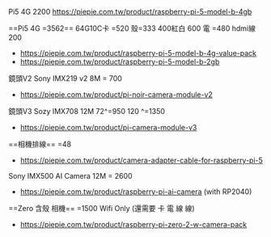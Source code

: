 
Pi5 4G 2200
https://piepie.com.tw/product/raspberry-pi-5-model-b-4gb


==Pi5 4G   =3562==
64G10C卡 =520
殼=333 400紅白 600
電 =480
hdmi線 200 
- https://piepie.com.tw/product/raspberry-pi-5-model-b-4g-value-pack
- https://piepie.com.tw/product/raspberry-pi-5-model-b-2gb

鏡頭V2 Sony IMX219 v2 8M  = 700
- https://piepie.com.tw/product/pi-noir-camera-module-v2



鏡頭V3 Sozy IMX708 12M 72^=950 120 ^=1350
- https://piepie.com.tw/product/pi-camera-module-v3

==相機排線== =48
- https://piepie.com.tw/product/camera-adapter-cable-for-raspberry-pi-5

Sony IMX500 AI Camera 12M = 2600
- https://piepie.com.tw/product/raspberry-pi-ai-camera  (with RP2040)



==Zero 含殼 相機==  =1500 Wifi Only  (還需要 卡 電 線 線)
- https://piepie.com.tw/product/raspberry-pi-zero-2-w-camera-pack

